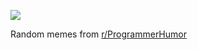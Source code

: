 ![](https://preview.redd.it/zax0rdzzk1te1.png?width=640&crop=smart&auto=webp&s=db989a627e08760a087f072c3d60180ee0cc45f0)

 Random memes from [r/ProgrammerHumor](https://www.reddit.com/r/ProgrammerHumor/)
